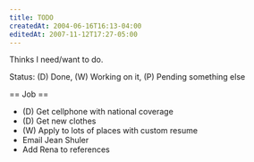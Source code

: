 ```yaml
---
title: TODO
createdAt: 2004-06-16T16:13-04:00
editedAt: 2007-11-12T17:27-05:00
---
```


Thinks I need/want to do.

Status: (D) Done, (W) Working on it, (P) Pending something else

== Job ==
* (D) Get cellphone with national coverage
* (D) Get new clothes
* (W) Apply to lots of places with custom resume
* Email Jean Shuler
* Add Rena to references

